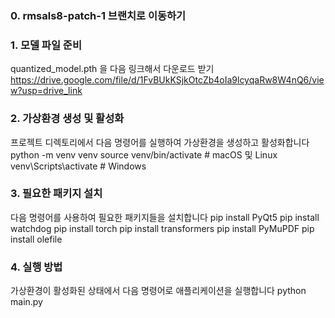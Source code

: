### 0. rmsals8-patch-1 브랜치로 이동하기 
### 1. 모델 파일 준비
quantized_model.pth 을 다음 링크해서 다운로드 받기 
https://drive.google.com/file/d/1FvBUkKSjkOtcZb4oIa9lcyqaRw8W4nQ6/view?usp=drive_link

### 2. 가상환경 생성 및 활성화
프로젝트 디렉토리에서 다음 명령어를 실행하여 가상환경을 생성하고 활성화합니다
python -m venv venv
source venv/bin/activate  # macOS 및 Linux
venv\Scripts\activate  # Windows

### 3. 필요한 패키지 설치
다음 명령어를 사용하여 필요한 패키지들을 설치합니다
pip install PyQt5
pip install watchdog
pip install torch
pip install transformers
pip install PyMuPDF
pip install olefile

### 4. 실행 방법
가상환경이 활성화된 상태에서 다음 명령어로 애플리케이션을 실행합니다
python main.py
